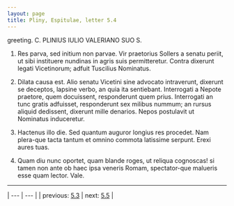 ```yaml
---
layout: page
title: Pliny, Espitulae, letter 5.4
---
```


greeting. C. PLINIUS IULIO VALERIANO SUO S.



1. Res parva, sed initium non parvae. Vir praetorius Sollers a senatu periit, ut sibi instituere nundinas in agris suis permitteretur. Contra dixerunt legati Vicetinorum; adfuit Tuscilius Nominatus.



2. Dilata causa est. Alio senatu Vicetini sine advocato intraverunt, dixerunt se deceptos, lapsine verbo, an quia ita sentiebant. Interrogati a Nepote praetore, quem docuissent, responderunt quem prius. Interrogati an tunc gratis adfuisset, responderunt sex milibus nummum; an rursus aliquid dedissent, dixerunt mille denarios. Nepos postulavit ut Nominatus induceretur.



3. Hactenus illo die. Sed quantum auguror longius res procedet. Nam plera-que tacta tantum et omnino commota latissime serpunt. Erexi aures tuas.



4. Quam diu nunc oportet, quam blande roges, ut reliqua cognoscas! si tamen non ante ob haec ipsa veneris Romam, spectator-que malueris esse quam lector. Vale.



---

| --- | --- |
| previous: [5.3](../5.3/) | next: [5.5](../5.5/) |